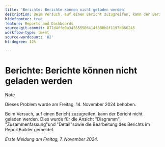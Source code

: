 ```yaml
---
title: 'Berichte: Berichte können nicht geladen werden'
description: Beim Versuch, auf einen Bericht zuzugreifen, kann der Bericht nicht geladen werden. Dies wurde für die Ansicht "Diagramm", "Zusammenfassung"und "Detail"sowie die Bearbeitung des Berichts im ReportBuilder gemeldet.
hidefromtoc: true
feature: Reports and Dashboards
source-git-commit: 877d4ffe0a345655506414f880b8f1197d866245
workflow-type: tm+mt
source-wordcount: '82'
ht-degree: 12%

---
```


# Berichte: Berichte können nicht geladen werden

>[!NOTE]
>
>Dieses Problem wurde am Freitag, 14. November 2024 behoben.

Beim Versuch, auf einen Bericht zuzugreifen, kann der Bericht nicht geladen werden. Dies wurde für die Ansicht &quot;Diagramm&quot;, &quot;Zusammenfassung&quot;und &quot;Detail&quot;sowie die Bearbeitung des Berichts im ReportBuilder gemeldet.

_Erste Meldung am Freitag, 7. November 2024._

